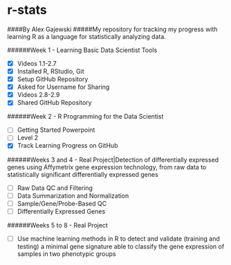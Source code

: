 # r-stats
####By Alex Gajewski
#####My repository for tracking my progress with learning R as a language for statistically analyzing data.

######Week 1 - Learning Basic Data Scientist Tools
- [x] Videos 1.1-2.7
- [x] Installed R, RStudio, Git
- [x] Setup GitHub Repository
- [x] Asked for Username for Sharing
- [x] Videos 2.8-2.9
- [x] Shared GitHub Repository

######Week 2 - R Programming for the Data Scientist
- [ ] Getting Started Powerpoint
- [ ] Level 2
- [x] Track Learning Progress on GitHub

######Weeks 3 and 4 - Real Project|Detection of differentially expressed genes using Affymetrix gene expression technology, from raw data to statistically significant differentially expressed genes
- [ ] Raw Data QC and Filtering
- [ ] Data Summarization and Normalization
- [ ] Sample/Gene/Probe-Based QC
- [ ] Differentially Expressed Genes

######Weeks 5 to 8 - Real Project
- [ ] Use machine learning methods in R to detect and validate (training and testing) a minimal gene signature able to classify the gene expression of samples in two phenotypic groups
